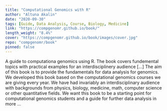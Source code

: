 ```yaml
---
title: "Computational Genomics with R"
author: "Altuna Akalin"
date: "2020-09-30"
tags: [Guide, Data Analysis, Course, Biology, Medicine]
link: "https://compgenomr.github.io/book/"
length_weight: "8.4%"
cover: "https://compgenomr.github.io/book/images/cover.jpg"
repo: "compgenomr/book"
pinned: false
---
```


A guide to computationa genomics using R. The book covers fundemental topics with practical examples for an interdisciplinery audience [...] The aim of this book is to provide the fundamentals for data analysis for genomics. We developed this book based on the computational genomics courses we are giving every year. We have had invariably an interdisciplinary audience with backgrounds from physics, biology, medicine, math, computer science or other quantitative fields. We want this book to be a starting point for computational genomics students and a guide for further data analysis in more ...

